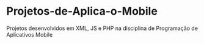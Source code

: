 # Projetos-de-Aplica-o-Mobile
Projetos desenvolvidos em XML, JS e PHP na disciplina de Programação de Aplicativos Mobile
